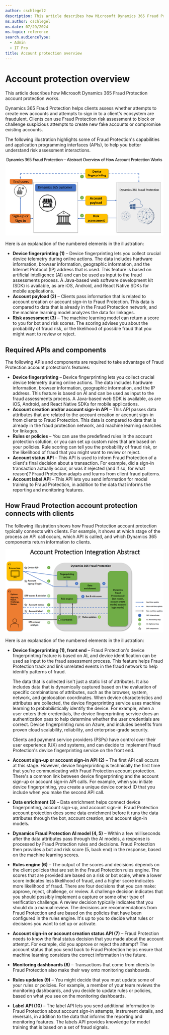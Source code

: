 ```yaml
---
author: cschlegel2
description: This article describes how Microsoft Dynamics 365 Fraud Protection account protection works.
ms.author: cschlegel
ms.date: 07/29/2024
ms.topic: reference
search.audienceType:
  - Admin
  - IT Pro
title: Account protection overview
---
```


# Account protection overview

This article describes how Microsoft Dynamics 365 Fraud Protection account protection works.

Dynamics 365 Fraud Protection helps clients assess whether attempts to create new accounts and attempts to sign in to a client's ecosystem are fraudulent. Clients can use Fraud Protection risk assessment to block or challenge suspicious attempts to create new fake accounts or compromise existing accounts.

The following illustration highlights some of Fraud Protection's capabilities and application programming interfaces (APIs), to help you better understand risk assessment interactions.

![Abstract overview of how Fraud Protection account protection works.](media/architecture-abstract1-overview.png)

Here is an explanation of the numbered elements in the illustration:

- **Device fingerprinting (1)** – Device fingerprinting lets you collect crucial device telemetry during online actions. The data includes hardware information, browser information, geographic information, and the Internet Protocol (IP) address that is used. This feature is based on artificial intelligence (AI) and can be used as input to the fraud assessments process. A Java-based web software development kit (SDK) is available, as are iOS, Android, and React Native SDKs for mobile applications.
- **Account payload (2)** – Clients pass information that is related to account creation or account sign-in to Fraud Protection. This data is compared to data that is already in the Fraud Protection network, and the machine learning model analyzes the data for linkages.
- **Risk assessment (3)** – The machine learning model can return a score to you for bot and risk scores. The scoring advises you about the probability of fraud risk, or the likelihood of possible fraud that you might want to review or reject.

## Required APIs and components

The following APIs and components are required to take advantage of Fraud Protection account protection's features:

- **Device fingerprinting** – Device fingerprinting lets you collect crucial device telemetry during online actions. The data includes hardware information, browser information, geographic information, and the IP address. This feature is based on AI and can be used as input to the fraud assessments process. A Java-based web SDK is available, as are iOS, Android, and React Native SDKs for mobile applications.
- **Account creation and/or account sign-in API** – This API passes data attributes that are related to the account creation or account sign-in from clients to Fraud Protection. This data is compared to data that is already in the fraud protection network, and machine learning searches for linkages.
- **Rules or policies** – You can use the predefined rules in the account protection solution, or you can set up custom rules that are based on your policies. Rule scoring can tell you the probability of fraud risk, or the likelihood of fraud that you might want to review or reject.
- **Account status API** – This API is used to inform Fraud Protection of a client's final decision about a transaction. For example, did a sign-in transaction actually occur, or was it rejected (and if so, for what reason)? Fraud Protection adapts and learns from client fraud patterns.
- **Account label API** – This API lets you send information for model training to Fraud Protection, in addition to the data that informs the reporting and monitoring features.

## How Fraud Protection account protection connects with clients

The following illustration shows how Fraud Protection account protection typically connects with clients. For example, it shows at which stage of the process an API call occurs, which API is called, and which Dynamics 365 components return information to clients.

![Abstract overview of account protection integration.](media/ap-architecture-rev-diagram2-abstract.png)

Here is an explanation of the numbered elements in the illustration:

- **Device fingerprinting (1), front end** – Fraud Protection's device fingerprinting feature is based on AI, and device identification can be used as input to the fraud assessment process. This feature helps Fraud Protection track and link unrelated events in the fraud network to help identify patterns of fraud.

    The data that is collected isn't just a static list of attributes. It also includes data that is dynamically captured based on the evaluation of specific combinations of attributes, such as the browser, system, network, and geolocation coordinates. When device characteristics and attributes are collected, the device fingerprinting service uses machine learning to probabilistically identify the device. For example, when a user enters their credentials, the device fingerprinting service does an authentication pass to help determine whether the user credentials are correct. Device fingerprinting runs on Azure, and includes benefits from proven cloud scalability, reliability, and enterprise-grade security.

    Clients and payment service providers (PSPs) have control over their user experience (UX) and systems, and can decide to implement Fraud Protection's device fingerprinting service on the front end.

- **Account sign-up or account sign-in API (2)** – The first API call occurs at this stage. However, device fingerprinting is technically the first time that you're communicating with Fraud Protection account protection. There's a common link between device fingerprinting and the account sign-up or account sign-in API calls. For example, when you initiate device fingerprinting, you create a unique device context ID that you include when you make the second API call.
- **Data enrichment (3)** – Data enrichment helps connect device fingerprinting, account sign-up, and account sign-in. Fraud Protection account protection does some data enrichment before it runs the data attributes through the bot, account creation, and account sign-in models.
- **Dynamics Fraud Protection AI model (4, 5)** – Within a few milliseconds after the data attributes pass through the AI models, a response is processed by Fraud Protection rules and decisions. Fraud Protection then provides a bot and risk score (5, back end) in the response, based on the machine learning scores.
- **Rules engine (6)** – The output of the scores and decisions depends on the client policies that are set in the Fraud Protection rules engine. The scores that are provided are based on a risk or bot scale, where a lower score indicates less likelihood of fraud, and a higher score indicates more likelihood of fraud. There are four decisions that you can make: approve, reject, challenge, or review. A challenge decision indicates that you should possibly implement a capture or some other type of verification challenge. A review decision typically indicates that you should do a manual review. The decisions are recommendations from Fraud Protection and are based on the policies that have been configured in the rules engine. It's up to you to decide what rules or decisions you want to set up or activate.
- **Account sign-in or account creation status API (7)** – Fraud Protection needs to know the final status decision that you made about the account attempt. For example, did you approve or reject the attempt? The account status that you send back to Fraud Protection helps ensure that machine learning considers the correct information in the future.
- **Monitoring dashboards (8)** – Transactions that come from clients to Fraud Protection also make their way onto monitoring dashboards.
- **Rules updates (9)** – You might decide that you must update some of your rules or policies. For example, a member of your team reviews the monitoring dashboards, and you decide to update rules or policies, based on what you see on the monitoring dashboards.
- **Label API (10)** – The label API lets you send additional information to Fraud Protection about account sign-in attempts, instrument details, and reversals, in addition to the data that informs the reporting and monitoring features. The labels API provides knowledge for model training that is based on a set of fraud signals.
